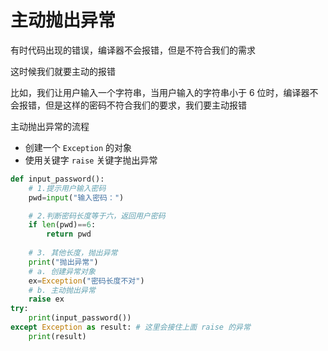 # 主动抛出异常

有时代码出现的错误，编译器不会报错，但是不符合我们的需求

这时候我们就要主动的报错

比如，我们让用户输入一个字符串，当用户输入的字符串小于 6 位时，编译器不会报错，但是这样的密码不符合我们的要求，我们要主动报错

主动抛出异常的流程

- 创建一个 `Exception` 的对象
- 使用关键字 `raise` 关键字抛出异常

```py
def input_password():
    # 1.提示用户输入密码
    pwd=input("输入密码：")

    # 2.判断密码长度等于六，返回用户密码
    if len(pwd)==6:
        return pwd
    
    # 3. 其他长度，抛出异常
    print("抛出异常")
    # a. 创建异常对象
    ex=Exception("密码长度不对")
    # b. 主动抛出异常
    raise ex
try:
    print(input_password())
except Exception as result: # 这里会接住上面 raise 的异常
    print(result)
```